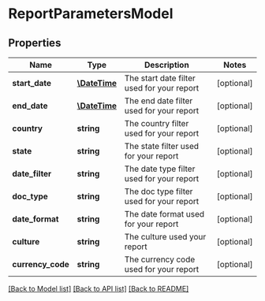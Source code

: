 # ReportParametersModel

## Properties
Name | Type | Description | Notes
------------ | ------------- | ------------- | -------------
**start_date** | [**\DateTime**](\DateTime.md) | The start date filter used for your report | [optional] 
**end_date** | [**\DateTime**](\DateTime.md) | The end date filter used for your report | [optional] 
**country** | **string** | The country filter used for your report | [optional] 
**state** | **string** | The state filter used for your report | [optional] 
**date_filter** | **string** | The date type filter used for your report | [optional] 
**doc_type** | **string** | The doc type filter used for your report | [optional] 
**date_format** | **string** | The date format used for your report | [optional] 
**culture** | **string** | The culture used your report | [optional] 
**currency_code** | **string** | The currency code used for your report | [optional] 

[[Back to Model list]](../README.md#documentation-for-models) [[Back to API list]](../README.md#documentation-for-api-endpoints) [[Back to README]](../README.md)


